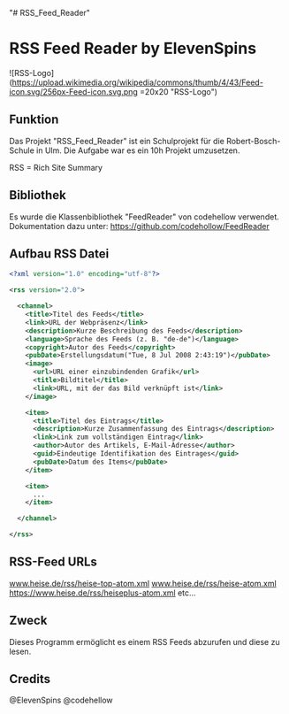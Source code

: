 "# RSS_Feed_Reader" 

# RSS Feed Reader by ElevenSpins 
![RSS-Logo](https://upload.wikimedia.org/wikipedia/commons/thumb/4/43/Feed-icon.svg/256px-Feed-icon.svg.png =20x20 "RSS-Logo")

## Funktion

Das Projekt "RSS_Feed_Reader" ist ein Schulprojekt für die Robert-Bosch-Schule in Ulm.
Die Aufgabe war es ein 10h Projekt umzusetzen.

RSS = Rich Site Summary

## Bibliothek

Es wurde die Klassenbibliothek "FeedReader" von codehellow verwendet.
Dokumentation dazu unter: https://github.com/codehollow/FeedReader 

## Aufbau RSS Datei

```xml
<?xml version="1.0" encoding="utf-8"?>

<rss version="2.0">

  <channel>
    <title>Titel des Feeds</title>
    <link>URL der Webpräsenz</link>
    <description>Kurze Beschreibung des Feeds</description>
    <language>Sprache des Feeds (z. B. "de-de")</language>
    <copyright>Autor des Feeds</copyright>
    <pubDate>Erstellungsdatum("Tue, 8 Jul 2008 2:43:19")</pubDate>
    <image>
      <url>URL einer einzubindenden Grafik</url>
      <title>Bildtitel</title>
      <link>URL, mit der das Bild verknüpft ist</link>
    </image>

    <item>
      <title>Titel des Eintrags</title>
      <description>Kurze Zusammenfassung des Eintrags</description>
      <link>Link zum vollständigen Eintrag</link>
      <author>Autor des Artikels, E-Mail-Adresse</author>
      <guid>Eindeutige Identifikation des Eintrages</guid>
      <pubDate>Datum des Items</pubDate>
    </item>

    <item>
      ...
    </item>

  </channel>

</rss>
```

## RSS-Feed URLs

www.heise.de/rss/heise-top-atom.xml
www.heise.de/rss/heise-atom.xml
https://www.heise.de/rss/heiseplus-atom.xml
etc...

## Zweck

Dieses Programm ermöglicht es einem RSS Feeds abzurufen und diese zu lesen.

## Credits

@ElevenSpins
@codehellow
